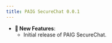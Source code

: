 ```yaml
---
title: PAIG SecureChat 0.0.1
---
```


- **🚀 New Features**:
    - Initial release of PAIG SecureChat.